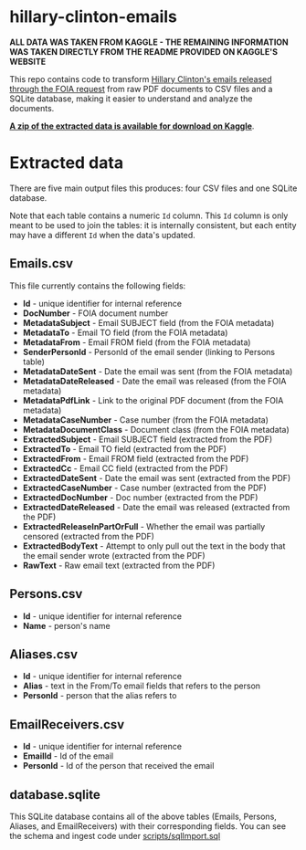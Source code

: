 # hillary-clinton-emails

**ALL DATA WAS TAKEN FROM KAGGLE - THE REMAINING INFORMATION WAS TAKEN DIRECTLY FROM THE README PROVIDED ON KAGGLE'S WEBSITE**

This repo contains code to transform [Hillary Clinton's emails released through the FOIA request](https://foia.state.gov/Search/Results.aspx?collection=Clinton_Email) from raw PDF documents to CSV files and a SQLite database, making it easier to understand and analyze the documents.

**[A zip of the extracted data is available for download on Kaggle](https://www.kaggle.com/c/hillary-clinton-emails/data)**.

# Extracted data

There are five main output files this produces: four CSV files and one SQLite database.

Note that each table contains a numeric `Id` column. This `Id` column is only meant to be used to join the tables: it is internally consistent, but each entity may have a different `Id` when the data's updated.

## Emails.csv

This file currently contains the following fields:

 - **Id** - unique identifier for internal reference
 - **DocNumber** - FOIA document number
 - **MetadataSubject** - Email SUBJECT field (from the FOIA metadata)
 - **MetadataTo** - Email TO field (from the FOIA metadata)
 - **MetadataFrom** - Email FROM field (from the FOIA metadata)
 - **SenderPersonId** - PersonId of the email sender (linking to Persons table)
 - **MetadataDateSent** - Date the email was sent (from the FOIA metadata)
 - **MetadataDateReleased** - Date the email was released (from the FOIA metadata)
 - **MetadataPdfLink** - Link to the original PDF document (from the FOIA metadata)
 - **MetadataCaseNumber** - Case number (from the FOIA metadata)
 - **MetadataDocumentClass** - Document class (from the FOIA metadata)
 - **ExtractedSubject** - Email SUBJECT field (extracted from the PDF)
 - **ExtractedTo** - Email TO field (extracted from the PDF)
 - **ExtractedFrom** - Email FROM field (extracted from the PDF)
 - **ExtractedCc** - Email CC field (extracted from the PDF)
 - **ExtractedDateSent** - Date the email was sent (extracted from the PDF)
 - **ExtractedCaseNumber** - Case number (extracted from the PDF)
 - **ExtractedDocNumber** - Doc number (extracted from the PDF)
 - **ExtractedDateReleased** - Date the email was released (extracted from the PDF)
 - **ExtractedReleaseInPartOrFull** - Whether the email was partially censored (extracted from the PDF)
 - **ExtractedBodyText** - Attempt to only pull out the text in the body that the email sender wrote (extracted from the PDF)
 - **RawText** - Raw email text (extracted from the PDF)

## Persons.csv

 - **Id** - unique identifier for internal reference
 - **Name** - person's name

## Aliases.csv

 - **Id** - unique identifier for internal reference
 - **Alias** - text in the From/To email fields that refers to the person
 - **PersonId** - person that the alias refers to

## EmailReceivers.csv

 - **Id** - unique identifier for internal reference
 - **EmailId** - Id of the email
 - **PersonId** - Id of the person that received the email

## database.sqlite

This SQLite database contains all of the above tables (Emails, Persons, Aliases, and EmailReceivers) with their corresponding fields. You can see the schema and ingest code under [scripts/sqlImport.sql](https://github.com/benhamner/hillary-clinton-emails/blob/master/scripts/sqliteImport.sql)

